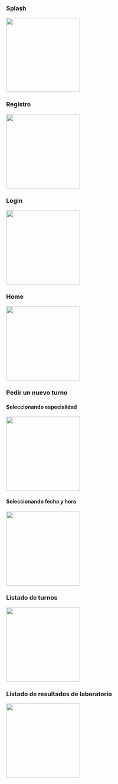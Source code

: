 <h3>Splash</h3>
<img src="https://github.com/user-attachments/assets/c9cc024c-73b5-4800-8cd4-20dbf60f6518" width="200">
<h3>Registro</h3>
<img src="https://github.com/user-attachments/assets/14c9a66f-c699-43e7-94b4-ea80fd7000cb" width="200">
<h3>Login</h3>
<img src="https://github.com/user-attachments/assets/e7418470-1679-477e-959c-c849689ebd06" width="200">
<h3>Home</h3>
<img src="https://github.com/user-attachments/assets/cf2c2fce-fc41-4d6d-9ebc-91be32b6a985" width="200">
<h3>Pedir un nuevo turno</h3>
<h4>Seleccionando especialidad</h4>
<img src="https://github.com/user-attachments/assets/5e6685bf-fca3-4eb4-80ab-8434937b573a" width="200">
<h4>Seleccionando fecha y hora</h4>
<img src="https://github.com/user-attachments/assets/c1cf5c3b-10b7-4602-98fe-915c5c03a870" width="200">
<h3>Listado de turnos</h3>
<img src="https://github.com/user-attachments/assets/a67cd3cf-eb75-4a5f-9749-0f930e161107" width="200">
<h3>Listado de resultados de laboratorio</h3>
<img src="https://github.com/user-attachments/assets/1e2c7e8c-dba7-455d-9168-8cfab04644ab" width="200">
